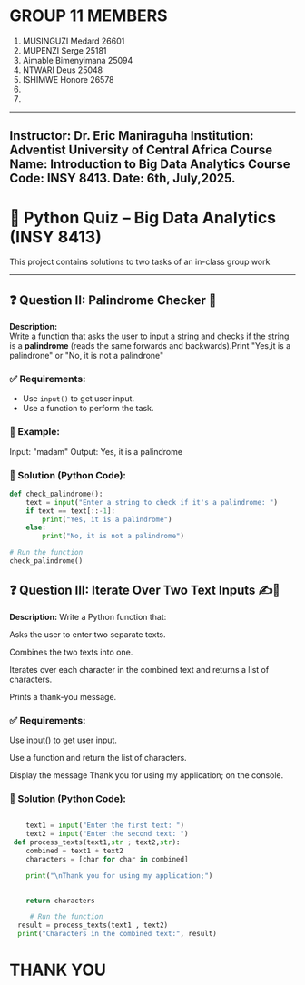 # GROUP 11 MEMBERS
1. MUSINGUZI Medard 26601
2. MUPENZI Serge 25181
3. Aimable Bimenyimana 25094
4. NTWARI Deus 25048
5. ISHIMWE Honore 26578
6.
7.

---
**Instructor**: Dr. Eric Maniraguha
**Institution**: Adventist University of Central Africa
**Course Name**: Introduction to Big Data Analytics 
**Course Code**: INSY 8413.
**Date**: 6th, July,2025.
---

# 🧠 Python Quiz – Big Data Analytics (INSY 8413)

This project contains solutions to two tasks of an in-class group work 

---

## ❓ Question II: Palindrome Checker 🔁

**Description:**  
Write a function that asks the user to input a string and checks if the string is a **palindrome** (reads the same forwards and backwards).Print "Yes,it is a palindrone"
or "No, it is not a palindrone"

### ✅ Requirements:
- Use `input()` to get user input.
- Use a function to perform the task.

### 🧪 Example:
Input: "madam"
Output: Yes, it is a palindrome



### 🧾 Solution (Python Code):
```python
def check_palindrome():
    text = input("Enter a string to check if it's a palindrome: ")
    if text == text[::-1]:
        print("Yes, it is a palindrome")
    else:
        print("No, it is not a palindrome")

# Run the function
check_palindrome()

```

## ❓ Question III: Iterate Over Two Text Inputs ✍️🔡

**Description:**
Write a Python function that:

Asks the user to enter two separate texts.

Combines the two texts into one.

Iterates over each character in the combined text and returns a list of characters.

Prints a thank-you message.

### ✅ Requirements:
Use input() to get user input.

Use a function and return the list of characters.

Display the message Thank you for using my application; on the console.

### 🧾 Solution (Python Code):
```python

    text1 = input("Enter the first text: ")
    text2 = input("Enter the second text: ")
 def process_texts(text1,str ; text2,str):
    combined = text1 + text2
    characters = [char for char in combined]

    print("\nThank you for using my application;")
    

    return characters

     # Run the function
  result = process_texts(text1 , text2)
  print("Characters in the combined text:", result)

```
# THANK YOU

